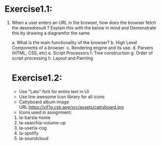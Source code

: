 # Exercise1.1:

1. When a user enters an URL in the browser, how does the browser fetch the desiredresult ? Explain this with the below in mind and Demonstrate this by drawing a diagramfor the same.

   a. What is the main functionality of the browser?
   b. High Level Components of a browser.
   c. Rendering engine and its use.
   d. Parsers (HTML, CSS, etc)
   e. Script Processors
   f. Tree construction
   g. Order of script processing
   h. Layout and Painting

   # Exercise1.2:

   - Use "Lato" font for entire text in UI
   - Use line awesome Icon library for all icons
   - Cattyboard album image URL:https://vif1g.csb.app/src/assets/cattyboard.jpg
   - Icons used in assignment:

   1. la-barsla-home
   2. la-searchla-volume-up
   3. la-userla-cog
   4. la-spotify
   5. la-soundcloud
